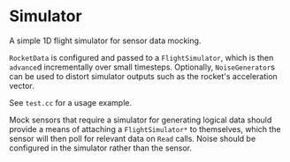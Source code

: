 # Simulator

A simple 1D flight simulator for sensor data mocking.

`RocketData` is configured and passed to a `FlightSimulator`, which is then `advance`d incrementally over small timesteps. Optionally, `NoiseGenerator`s can be used to distort simulator outputs such as the rocket's acceleration vector.

See `test.cc` for a usage example.

Mock sensors that require a simulator for generating logical data should provide a means of attaching a `FlightSimulator*` to themselves, which the sensor will then poll for relevant data on `Read` calls. Noise should be configured in the simulator rather than the sensor.
